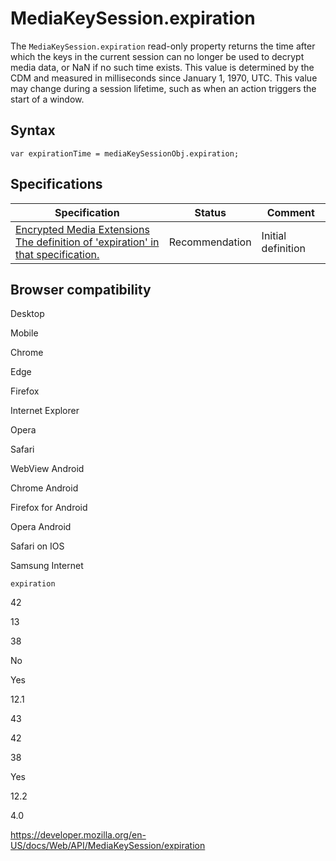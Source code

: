 MediaKeySession.expiration
==========================

The `MediaKeySession.expiration` read-only property returns the time after which the keys in the current session can no longer be used to decrypt media data, or NaN if no such time exists. This value is determined by the CDM and measured in milliseconds since January 1, 1970, UTC. This value may change during a session lifetime, such as when an action triggers the start of a window.

Syntax
------

    var expirationTime = mediaKeySessionObj.expiration;

Specifications
--------------

<table><thead><tr class="header"><th>Specification</th><th>Status</th><th>Comment</th></tr></thead><tbody><tr class="odd"><td><a href="https://w3c.github.io/encrypted-media/#dom-mediakeysession-expiration">Encrypted Media Extensions<br />
<span class="small">The definition of 'expiration' in that specification.</span></a></td><td><span class="spec-rec">Recommendation</span></td><td>Initial definition</td></tr></tbody></table>

Browser compatibility
---------------------

Desktop

Mobile

Chrome

Edge

Firefox

Internet Explorer

Opera

Safari

WebView Android

Chrome Android

Firefox for Android

Opera Android

Safari on IOS

Samsung Internet

`expiration`

42

13

38

No

Yes

12.1

43

42

38

Yes

12.2

4.0

<a href="https://developer.mozilla.org/en-US/docs/Web/API/MediaKeySession/expiration" class="_attribution-link">https://developer.mozilla.org/en-US/docs/Web/API/MediaKeySession/expiration</a>
